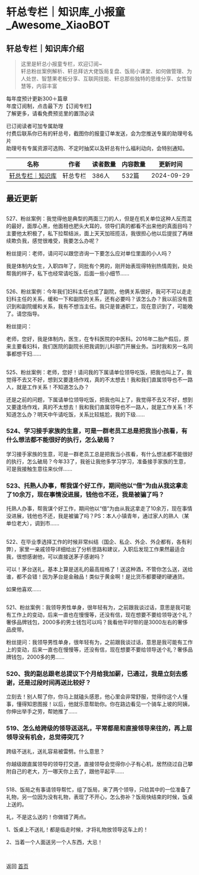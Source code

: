 # 轩总专栏｜知识库_小报童_Awesome_XiaoBOT

## 轩总专栏｜知识库介绍
> 这里是轩总小报童专栏，欢迎订阅~    
轩总粉丝案例解析、轩总拜访大佬饭局复盘、饭局小课堂、如何做管理、为人处世、智慧果老板分享、互联网技能、轩总那些独特的思维分享、女性智慧等，内容丰富    
    
每年度预计更新300＋篇章    
年度订阅制，点击最下方【订阅专栏】    
了解更多，请看免费预览里的置顶必读    
    
已订阅读者可加专属助理    
付费后联系你已有的轩总号，截图你的报童订单发送，会为您推送专属的助理号名片    
助理号有专属资源可选购、不定时抽奖以及轩总有什么福利动向，会特别通知。  
  


|名称|作者|读者数量|内容数量|更新时间|
|---|---|---|---|---|
|[轩总专栏｜知识库](https://xiaobot.net/p/919900?refer=9c3f1c95-a052-465a-9902-f6d75080262a)|轩总专栏|386人|532篇|2024-09-29|

## 最近更新
##
527、粉丝案例：我觉得他是典型的两面三刀的人，但是在机关单位这种人反而混的最好，面厚心黑，他面相也肥头大耳的，领导们真的都看不出来他的真面目吗？主要他太积极了，私下拉帮结派，面上天天加班揽活，我很担心他以后提拔了再继续欺负我，感觉很难受，我要怎么办呢？

粉丝提问：老师，请问可以跟您咨询一下要怎么应对单位里面的小人吗？

我是体制内女生，入职四年了，同批有个男的，刚开始表现得特别热情周到，处处帮我的样子，私下也经常请吃饭，后面一些小细节......

##
526、粉丝案例：今年我们妇科主任也成了副院，他俩关系很好，我可不可以走走妇科主任的关系，缓和一下和副院的关系，还有必要吗？该怎么办？我以前没有意识到和副院缓和关系，我有不想当主任。我只是普通职工，现在意识到了，可能晚了。请您指导。

粉丝提问：

老师，您好，我是体制内，医生，在专科医院的中医科。2016年二胎产假后，原来主要看妇科，我们医院的副院长把我调到儿科部门开展业务。当时我和另一名同事都想干妇......

##
525、粉丝案例：老师，您好！请问我的下属请单位领导吃饭，把我也叫上了，我觉得不去又不好，想到又要逢场作戏，真的不太想去！我和我们直属领导也不一路人，就是工作关系！不知道怎么办？

还是之前的问题，下属请单位领导吃饭，把我也叫上了，我觉得不去又不好，想到又要逢场作戏，真的不太想去！我和我们直属领导也不一路人，就是工作关系！不知道怎么办？明天中午请吃饭，关系比较尴尬，我的下级......

### 524、学习接手家族的生意，可是一群老员工总是把我当小孩看，有什么想法都不能很好的执行，怎么破局？

学习接手家族的生意，可是一群老员工总是把我当小孩看，有什么想法都不能很好的执行，怎么破局？今年33了，我爸让我他多学习学习，准备接手家族的生意，可是我接触生意往来伙伴......

### 523、托熟人办事，帮我谋个好工作，期间他以“借”为由从我这拿走了10余万，现在事情没进展，钱他也不还，我是被骗了吗？

托熟人办事，帮我谋个好工作，期间他以“借”为由从我这拿走了10余万，现在事情没进展，钱他也不还，我是被骗了吗？PS：本人小镇青年，通过家人的熟人（某单位老大），调到市......

##
522、在毕业季选择工作的时候非常纠结（国企、私企、外企、外企都有，各有利弊），家里一亲戚领导详细给出了分析思路和建议，入职后发现工作果然最适合我，很想感谢他，可以直接送茅子感谢吗？

可以！茅台送礼，基本上算是送礼的最高规格了！送这种酒，不管你怎么送，送给谁，都不会错！因为茅台是金融品！类似于黄金啊！是比货币都要硬的硬通货。

如果他喜欢......

##
521、粉丝案例：我领导男性单身，很年轻有为，之前跟我谈过话，意思是我可能有工作上的变动，后来一直也在慢慢等，还没有信，现在想要不要给领导送个礼？奢侈品牌钱包，2000多的男士钱包可以吗？我看他平时带的是3000左右的奢侈品皮带。

粉丝提问：我领导男性单身，很年轻有为，之前跟我谈过话，意思是我可能有工作上的变动，后来一直也在慢慢等，还没有信，现在想要不要给领导送个礼？奢侈品牌钱包，2000多的男......

### 520、我的副总跟老总提议下个月给我加薪，已通过，我是立刻去感谢，还是过段时间再送比较好？

立刻去！别人帮了你，你马上就磕头感恩，他心里会非常舒服，觉得你这个人懂事，懂得知恩图报！以后，他就乐意帮助你。你在路边看见一个骑车上坡的阿姨，你伸出举手之劳，帮她推了......

### 519、怎么给跨级的领导送送礼，平常都是和直接领导来往的，再上层领导没有机会，总觉得突兀？

跨级不送礼，送礼容易被雷劈。什么意思？

你越级跟直属领导的领导打交道，直接领导会觉得你小子有心机，居然绕过自己攀附自己的老大，万一哪天你上去了，跟他平起平......

##
518、饭局之有事请领导帮忙，组了饭局，来了两个领导，只给其中的一位准备了礼物，另一位因为没有礼物，表现了不开心，怎么弥补？饭局快结束的时候，饭桌上送的。

礼，不是这么送的！你做错了两点。

1、饭桌上不送礼！都是临走时候，才将礼物放领导这车上的！

2、当着一个人面送另一个人东西，大忌！


<a href="https://github.com/Reno9527/awesome-xiaobot" style="color: white; text-decoration: none;">awesome-xiaobot</a>

返回 [首页](../README.md)
